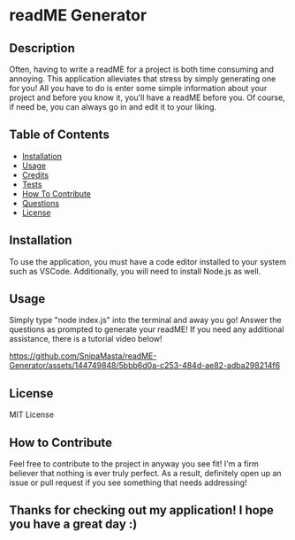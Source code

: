 # readME Generator

## Description

Often, having to write a readME for a project is both time consuming and annoying. This application alleviates that stress by simply generating one for you! All you have to do is enter some simple information about your project and before you know it, you'll have a readME before you. Of course, if need be, you can always go in and edit it to your liking. 

## Table of Contents

- [Installation](#installation)
- [Usage](#usage)
- [Credits](#credits)
- [Tests](#tests)
- [How To Contribute](#contribution)
- [Questions](#questions)
- [License](#license)

## Installation

To use the application, you must have a code editor installed to your system such as VSCode. Additionally, you will need to install Node.js as well. 

## Usage
Simply type "node index.js" into the terminal and away you go! Answer the questions as prompted to generate your readME! If you need any additional assistance, there is a tutorial video below!

https://github.com/SnipaMasta/readME-Generator/assets/144749848/5bbb6d0a-c253-484d-ae82-adba298214f6



## License

MIT License

## How to Contribute

Feel free to contribute to the project in anyway you see fit! I'm a firm believer that nothing is ever truly perfect. As a result, definitely open up an issue or pull request if you see something that needs addressing!

## Thanks for checking out my application! I hope you have a great day :)
